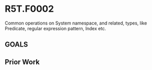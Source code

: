 # R5T.F0002
Common operations on System namespace, and related, types, like Predicate, regular expression pattern, Index etc.


## GOALS


## Prior Work
